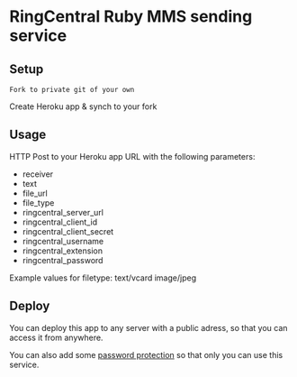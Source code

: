 # RingCentral Ruby MMS sending service


## Setup

```
Fork to private git of your own
```

Create Heroku app & synch to your fork


## Usage

HTTP Post to your Heroku app URL with the following parameters:

- receiver
- text
- file_url
- file_type
- ringcentral_server_url
- ringcentral_client_id
- ringcentral_client_secret
- ringcentral_username
- ringcentral_extension
- ringcentral_password

Example values for filetype:
text/vcard
image/jpeg


## Deploy

You can deploy this app to any server with a public adress, so that you can access it from anywhere.

You can also add some [password protection](http://recipes.sinatrarb.com/p/middleware/rack_auth_basic_and_digest) so that only you can use this service.
